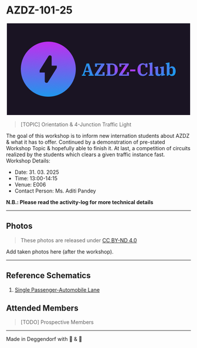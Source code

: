 # AZDZ-101-25

<p align="center">
    <img width="500" height="250" src="./.azdz/logo-horizontal-dark.png"/>
</p>

> [TOPIC] Orientation & 4-Junction Traffic Light

The goal of this workshop is to inform new internation students about AZDZ & what it 
has to offer. Continued by a demonstration of pre-stated Workshop Topic & hopefully 
able to finish it. At last, a competition of circuits realized by the students which clears a 
given traffic instance fast. 
Workshop Details:

- Date: 31. 03. 2025
- Time: 13:00-14:15
- Venue: E006
- Contact Person: Ms. Aditi Pandey

**N.B.: Please read the activity-log for more technical details**

---

## Photos

> These photos are released under 
> [CC BY-ND 4.0](https://creativecommons.org/licenses/by-nd/4.0/)

Add taken photos here (after the workshop).

---

## Reference Schematics

1. [Single Passenger-Automobile Lane](./schema-1.pdf)

## Attended Members

> [TODO] Prospective Members

---

Made in Deggendorf with :beers: & :pretzel:
